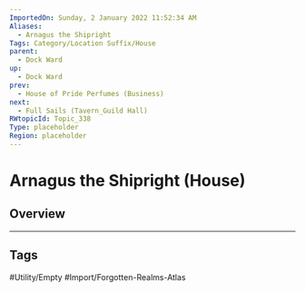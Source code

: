 ```yaml
---
ImportedOn: Sunday, 2 January 2022 11:52:34 AM
Aliases:
  - Arnagus the Shipright
Tags: Category/Location Suffix/House
parent:
  - Dock Ward
up:
  - Dock Ward
prev:
  - House of Pride Perfumes (Business)
next:
  - Full Sails (Tavern_Guild Hall)
RWtopicId: Topic_338
Type: placeholder
Region: placeholder
---
```

# Arnagus the Shipright (House)
## Overview

---
## Tags
#Utility/Empty #Import/Forgotten-Realms-Atlas

